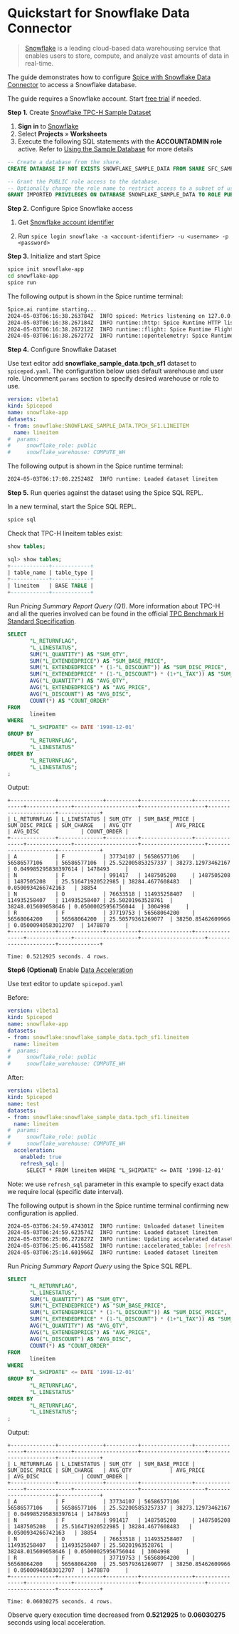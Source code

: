 # Quickstart for Snowflake Data Connector

>[Snowflake](https://www.snowflake.com/) is a leading cloud-based data warehousing service that enables users to store, compute, and analyze vast amounts of data in real-time.

The guide demonstrates how to configure [Spice with Snowflake Data Connector](https://docs.spiceai.org/data-connectors/snowflake) to access a Snowflake database.

The guide requires a Snowflake account. Start [free trial](https://signup.snowflake.com/) if needed.

**Step 1.** Create [Snowflake TPC-H Sample Dataset](https://docs.snowflake.com/en/user-guide/sample-data-tpch)

1. **Sign in** to [Snowflake](https://app.snowflake.com/)
1. Select **Projects** » **Worksheets** 
1. Execute the following SQL statements with the **ACCOUNTADMIN role** active. Refer to [Using the Sample Database](https://docs.snowflake.com/en/user-guide/sample-data-using) for more details

```sql
-- Create a database from the share.
CREATE DATABASE IF NOT EXISTS SNOWFLAKE_SAMPLE_DATA FROM SHARE SFC_SAMPLES.SAMPLE_DATA;

-- Grant the PUBLIC role access to the database.
-- Optionally change the role name to restrict access to a subset of users.
GRANT IMPORTED PRIVILEGES ON DATABASE SNOWFLAKE_SAMPLE_DATA TO ROLE PUBLIC;
```

**Step 2.** Configure Spice Snowflake access

1. Get [Snowflake account identifier](https://docs.snowflake.com/en/user-guide/admin-account-identifier#finding-the-organization-and-account-name-for-an-account)

1. Run `spice login snowflake -a <account-identifier> -u <username> -p <password>`

**Step 3.** Initialize and start Spice 

```bash
spice init snowflake-app
cd snowflake-app
spice run
```

The following output is shown in the Spice runtime terminal:

```bash
Spice.ai runtime starting...
2024-05-03T06:16:38.263784Z  INFO spiced: Metrics listening on 127.0.0.1:9000
2024-05-03T06:16:38.267184Z  INFO runtime::http: Spice Runtime HTTP listening on 127.0.0.1:3000
2024-05-03T06:16:38.267212Z  INFO runtime::flight: Spice Runtime Flight listening on 127.0.0.1:50051
2024-05-03T06:16:38.267277Z  INFO runtime::opentelemetry: Spice Runtime OpenTelemetry listening on 127.0.0.1:50052
```

**Step 4.** Configure Snowflake Dataset

Use text editor add **snowflake_sample_data.tpch_sf1** dataset to `spicepod.yaml`. The configuration below uses default warehouse and user role. Uncomment `params` section to specify desired warehouse or role to use.

```yaml
version: v1beta1
kind: Spicepod
name: snowflake-app
datasets:
- from: snowflake:SNOWFLAKE_SAMPLE_DATA.TPCH_SF1.LINEITEM
  name: lineitem
#  params: 
#     snowflake_role: public
#     snowflake_warehouse: COMPUTE_WH
```

The following output is shown in the Spice runtime terminal:

```bash
2024-05-03T06:17:08.225248Z  INFO runtime: Loaded dataset lineitem
```

**Step 5.** Run queries against the dataset using the Spice SQL REPL.

In a new terminal, start the Spice SQL REPL.

```bash
spice sql
```

Check that TPC-H lineitem tables exist:

```sql
show tables;

sql> show tables;
+------------+------------+
| table_name | table_type |
+------------+------------+
| lineitem   | BASE TABLE |
+------------+------------+
```

Run *Pricing Summary Report Query (Q1)*. More information about TPC-H and all the queries involved can be found in the official [TPC Benchmark H Standard Specification](https://www.tpc.org/tpc_documents_current_versions/pdf/tpc-h_v2.17.1.pdf).

```sql
SELECT
       "L_RETURNFLAG",
       "L_LINESTATUS",
       SUM("L_QUANTITY") AS "SUM_QTY",
       SUM("L_EXTENDEDPRICE") AS "SUM_BASE_PRICE",
       SUM("L_EXTENDEDPRICE" * (1-"L_DISCOUNT")) AS "SUM_DISC_PRICE",
       SUM("L_EXTENDEDPRICE" * (1-"L_DISCOUNT") * (1+"L_TAX")) AS "SUM_CHARGE",
       AVG("L_QUANTITY") AS "AVG_QTY",
       AVG("L_EXTENDEDPRICE") AS "AVG_PRICE",
       AVG("L_DISCOUNT") AS "AVG_DISC",
       COUNT(*) AS "COUNT_ORDER"
FROM
       lineitem
WHERE
       "L_SHIPDATE" <= DATE '1998-12-01'
GROUP BY
       "L_RETURNFLAG",
       "L_LINESTATUS"
ORDER BY
       "L_RETURNFLAG",
       "L_LINESTATUS";
;
```
Output:
```
+--------------+--------------+----------+----------------+----------------+--------------+--------------------+--------------------+----------------------+-------------+
| L_RETURNFLAG | L_LINESTATUS | SUM_QTY  | SUM_BASE_PRICE | SUM_DISC_PRICE | SUM_CHARGE   | AVG_QTY            | AVG_PRICE          | AVG_DISC             | COUNT_ORDER |
+--------------+--------------+----------+----------------+----------------+--------------+--------------------+--------------------+----------------------+-------------+
| A            | F            | 37734107 | 56586577106    | 56586577106    | 56586577106  | 25.522005853257337 | 38273.12973462167  | 0.049985295838397614 | 1478493     |
| N            | F            | 991417   | 1487505208     | 1487505208     | 1487505208   | 25.516471920522985 | 38284.4677608483   | 0.0500934266742163   | 38854       |
| N            | O            | 76633518 | 114935258407   | 114935258407   | 114935258407 | 25.50201963528761  | 38248.015609058646 | 0.05000025956756044  | 3004998     |
| R            | F            | 37719753 | 56568064200    | 56568064200    | 56568064200  | 25.50579361269077  | 38250.85462609966  | 0.05000940583012707  | 1478870     |
+--------------+--------------+----------+----------------+----------------+--------------+--------------------+--------------------+----------------------+-------------+

Time: 0.5212925 seconds. 4 rows.
```

**Step6 (Optional)** Enable [Data Acceleration](https://docs.spiceai.org/data-accelerators)

Use text editor to update `spicepod.yaml`

Before:

```yaml
version: v1beta1
kind: Spicepod
name: snowflake-app
datasets:
- from: snowflake:snowflake_sample_data.tpch_sf1.lineitem
  name: lineitem
#  params: 
#     snowflake_role: public
#     snowflake_warehouse: COMPUTE_WH
```
After:
```yaml
version: v1beta1
kind: Spicepod
name: test
datasets:
- from: snowflake:snowflake_sample_data.tpch_sf1.lineitem
  name: lineitem
#  params: 
#     snowflake_role: public
#     snowflake_warehouse: COMPUTE_WH
  acceleration:
    enabled: true
    refresh_sql: |
      SELECT * FROM lineitem WHERE "L_SHIPDATE" <= DATE '1998-12-01'
```
Note: we use `refresh_sql` parameter in this example to specify exact data we require local (specific date interval).

The following output is shown in the Spice runtime terminal confirming new configuration is applied.
```bash
2024-05-03T06:24:59.474301Z  INFO runtime: Unloaded dataset lineitem
2024-05-03T06:24:59.623574Z  INFO runtime: Loaded dataset lineitem
2024-05-03T06:25:06.272827Z  INFO runtime: Updating accelerated dataset lineitem...
2024-05-03T06:25:06.441558Z  INFO runtime::accelerated_table: [refresh] Loading data for dataset lineitem
2024-05-03T06:25:14.601966Z  INFO runtime: Loaded dataset lineitem
```

Run *Pricing Summary Report Query* using the Spice SQL REPL. 

```sql
SELECT
       "L_RETURNFLAG",
       "L_LINESTATUS",
       SUM("L_QUANTITY") AS "SUM_QTY",
       SUM("L_EXTENDEDPRICE") AS "SUM_BASE_PRICE",
       SUM("L_EXTENDEDPRICE" * (1-"L_DISCOUNT")) AS "SUM_DISC_PRICE",
       SUM("L_EXTENDEDPRICE" * (1-"L_DISCOUNT") * (1+"L_TAX")) AS "SUM_CHARGE",
       AVG("L_QUANTITY") AS "AVG_QTY",
       AVG("L_EXTENDEDPRICE") AS "AVG_PRICE",
       AVG("L_DISCOUNT") AS "AVG_DISC",
       COUNT(*) AS "COUNT_ORDER"
FROM
       lineitem
WHERE
       "L_SHIPDATE" <= DATE '1998-12-01'
GROUP BY
       "L_RETURNFLAG",
       "L_LINESTATUS"
ORDER BY
       "L_RETURNFLAG",
       "L_LINESTATUS";
;
```
Output:
```
+--------------+--------------+----------+----------------+----------------+--------------+--------------------+--------------------+----------------------+-------------+
| L_RETURNFLAG | L_LINESTATUS | SUM_QTY  | SUM_BASE_PRICE | SUM_DISC_PRICE | SUM_CHARGE   | AVG_QTY            | AVG_PRICE          | AVG_DISC             | COUNT_ORDER |
+--------------+--------------+----------+----------------+----------------+--------------+--------------------+--------------------+----------------------+-------------+
| A            | F            | 37734107 | 56586577106    | 56586577106    | 56586577106  | 25.522005853257337 | 38273.12973462167  | 0.049985295838397614 | 1478493     |
| N            | F            | 991417   | 1487505208     | 1487505208     | 1487505208   | 25.516471920522985 | 38284.4677608483   | 0.0500934266742163   | 38854       |
| N            | O            | 76633518 | 114935258407   | 114935258407   | 114935258407 | 25.50201963528761  | 38248.015609058646 | 0.05000025956756044  | 3004998     |
| R            | F            | 37719753 | 56568064200    | 56568064200    | 56568064200  | 25.50579361269077  | 38250.85462609966  | 0.05000940583012707  | 1478870     |
+--------------+--------------+----------+----------------+----------------+--------------+--------------------+--------------------+----------------------+-------------+

Time: 0.06030275 seconds. 4 rows.
```
Observe query execution time decreased from **0.5212925** to **0.06030275** seconds using local acceleration.
